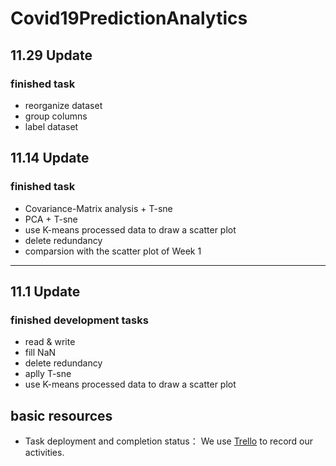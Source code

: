 # Covid19PredictionAnalytics
## 11.29 Update
### finished task
- reorganize dataset
- group columns
- label dataset
## 11.14 Update
### finished task
- Covariance-Matrix analysis + T-sne
- PCA + T-sne
- use K-means processed data to draw a scatter plot
- delete redundancy
- comparsion with the scatter plot of Week 1
******
## 11.1 Update
### finished development tasks
- read & write
- fill NaN
- delete redundancy
- aplly T-sne
- use K-means processed data to draw a scatter plot
## basic resources
- Task deployment and completion status： We use <a href="https://trello.com/b/Rd85BQBh/covid19predictionsystem" target="_top">Trello</a> to record our activities.
